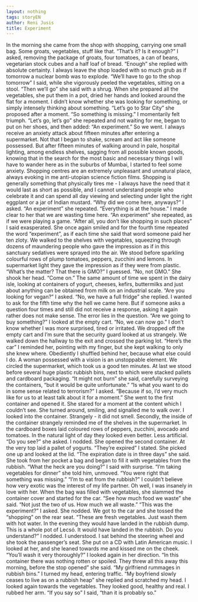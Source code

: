 ```yaml
---
layout: nothing
tags: storyEN
author: Reni Jusis
title: Experiment
---
```

In the morning she came from the shop with shopping, carrying one small bag. Some groats, vegetables, stuff like that.
“That’s it? Is it enough?” I asked, removing the package of groats, four tomatoes, a can of beans, vegetarian stock cubes and a half loaf of bread.
“Enough” she replied with absolute certainty.
I always leave the shop loaded with so much grub as if tomorrow a nuclear bomb was to explode.
“We’ll have to go to the shop tomorrow” I said, while she vigorously peeled the vegetables, sitting on a stool.
“Then we’ll go” she said with a shrug.
When she prepared all the vegetables, she put them in a pot, dried her hands and looked around the flat for a moment. I didn’t know whether she was looking for something, or simply intensely thinking about something.
“Let’s go to Star City” she proposed after a moment.
“So something is missing.” I momentarily felt triumph.
“Let’s go, let’s go” she repeated and not waiting for me, began to put on her shoes, and then added: “An experiment.”
So we went.
I always receive an anxiety attack about fifteen minutes after entering a supermarket. Not that I began to shake, scream and act like someone possessed. But after fifteen minutes of walking around in pale, hospital lighting, among endless shelves, sagging from all possible known goods, knowing that in the search for the most basic and necessary things I will have to wander here as in the suburbs of Mumbai, I started to feel some anxiety. Shopping centres are an extremely unpleasant and unnatural place, always evoking in me anti-utopian science fiction films. Shopping is generally something that physically tires me - I always have the need that it would last as short as possible, and I cannot understand people who celebrate it and can spend all day viewing and selecting under light the right eggplant or a jar of Indian mustard.
“Why did we come here, anyways?” I asked.
“An experiment” she repeated.
“Everything is at the house.” I made clear to her that we are wasting time here.
“An experiment” she repeated, as if we were playing a game.
“After all, you don’t like shopping in such places” I said exasperated.
She once again smiled and for the fourth time repeated the word “experiment”, as if each time she said that word someone paid her ten zloty.
We walked to the shelves with vegetables, squeezing through dozens of maundering people who gave the impression as if in this sanctuary sedatives were sprayed into the air. We stood before sparkling colourful rows of plump tomatoes, peppers, zucchini and lemons. In supermarket light they gave the impression as if they were from plastic.
“What’s the matter? That there is GMO?” I guessed.
“No, not GMO.” She shook her head. “Come on.”
The same amount of time we spent in the dairy isle, looking at containers of yogurt, cheeses, kefirs, buttermilks and just about anything can be obtained from milk on an industrial scale.
“Are you looking for vegan?” I asked.
“No, we have a full fridge” she replied.
I wanted to ask for the fifth time why the hell we came here. But if someone asks a question four times and still did not receive a response, asking it again rather does not make sense. The error lies in the question.
“Are we going to buy something?” I looked at the empty cart.
“No, we can now go.”
I don’t know whether I was more surprised, tired or irritated.
We dropped off the empty cart and I’m sure that the security guard looked at us strangely. We walked down the hallway to the exit and crossed the parking lot.
“Here’s the car” I reminded her, pointing with my finger, but she kept walking to only she knew where. Obediently I shuffled behind her, because what else could I do. A woman possessed with a vision is an unstoppable element.
We circled the supermarket, which took us a good ten minutes. At last we stood before several huge plastic rubbish bins, next to which were stacked pallets and cardboard packaging.
“It might not burn” she said, carefully surveying the containers, “but it would be quite unfortunate.”
“Is what you want to do in some sense related to terrorism?” I asked. “Because if so, I’d very much like for us to at least talk about it for a moment.”
She went to the first container and opened it. She stared for a moment at the content which I couldn’t see. She turned around, smiling, and signalled me to walk over.
I looked into the container. Strangely - it did not smell. Secondly, the inside of the container strangely reminded me of the shelves in the supermarket. In the cardboard boxes laid coloured rows of peppers, zucchini, avocado and tomatoes. In the natural light of day they looked even better. Less artificial.
“Do you see?” she asked.
I nodded.
She opened the second container. At the very top laid a pallet of yogurts.
“They’re expired” I stated.
She picked one up and looked at the lid.
“The expiration date is in three days” she said.
She took from her pocket a bag and began to fill it with vegetables from the rubbish.
“What the heck are you doing?” I said with surprise.
“I’m taking vegetables for dinner” she told him, unmoved. “You were right that something was missing.”
“I’m to eat from the rubbish?” I couldn’t believe how very exotic was the interest of my life partner. Oh well, I was insanely in love with her.
When the bag was filled with vegetables, she slammed the container cover and started for the car.
“See how much food we waste” she said. “Not just the two of us. How much we all waste.”
“This was the experiment?” I asked.
She nodded. We got to the car and she tossed the “shopping” on the rear seat.
“These are fresh vegetables. Just wash them with hot water. In the evening they would have landed in the rubbish dump. This is a whole pot of Lecsó. It would have landed in the rubbish. Do you understand?”
I nodded. I understood. I sat behind the steering wheel and she took the passenger’s seat. She put on a CD with Latin American music. I looked at her, and she leaned towards me and kissed me on the cheek.
“You’ll wash it very thoroughly?” I looked again in her direction.
“In this container there was nothing rotten or spoiled. They threw all this away this morning, before the stop opened” she said.
“My girlfriend rummages in rubbish bins.” I turned my head, entering traffic.
“My boyfriend slowly ceases to live as on a rubbish heap” she replied and scratched my head.
I looked again towards the vegetables. They looked good, healthy and real. I rubbed her arm.
“If you say so” I said, “than it is probably so.”

